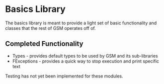 # Basics Library

The basics library is meant to provide a light set of basic functionality and classes that the rest of GSM operates off of.


## Completed Functionality

+ Types - provides default types to be used by GSM and its sub-libraries
+ FExceptions - provides a quick way to stop execution and print specific text


Testing has not yet been implemented for these modules. 

